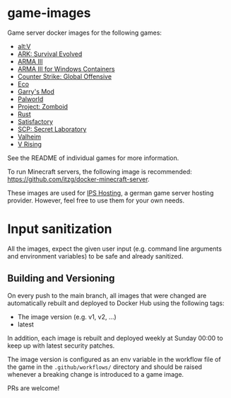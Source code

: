 # game-images

Game server docker images for the following games:

* [alt:V](altv/README.md)
* [ARK: Survival Evolved](ark/README.md)
* [ARMA III](arma3/README.md)
* [ARMA III for Windows Containers](arma3-win/README.md)
* [Counter Strike: Global Offensive](csgo/README.md)
* [Eco](eco/README.md)
* [Garry's Mod](gmod/README.md)
* [Palworld](palworld/README.md)
* [Project: Zomboid](pz/README.md)
* [Rust](rust/README.md)
* [Satisfactory](satisfactory/README.md)
* [SCP: Secret Laboratory](scpsl/README.md)
* [Valheim](valheim/README.md)
* [V Rising](vrising/README.md)

See the README of individual games for more information.

To run Minecraft servers, the following image is recommended: https://github.com/itzg/docker-minecraft-server.

These images are used for [IPS Hosting](https://www.ips-hosting.com/), a german game server hosting provider. However, feel free to use them for your own needs.

# Input sanitization
All the images, expect the given user input (e.g. command line arguments and environment variables) to be safe and already sanitized.
 

## Building and Versioning
On every push to the main branch, all images that were changed are automatically rebuilt and deployed to Docker Hub using the following tags:
* The image version (e.g. v1, v2, ...)
* latest

In addition, each image is rebuilt and deployed weekly at Sunday 00:00 to keep up with latest security patches.

The image version is configured as an env variable in the workflow file of the game in the `.github/workflows/` directory and should be raised whenever a breaking change is introduced to a game image.

PRs are welcome!
